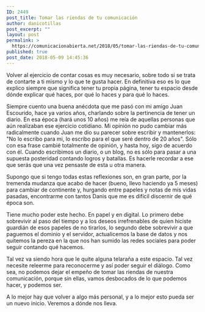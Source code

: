 ```yaml
---
ID: 2449
post_title: Tomar las riendas de tu comunicación
author: danicotillas
post_excerpt: ""
layout: post
permalink: >
  https://comunicacionabierta.net/2018/05/tomar-las-riendas-de-tu-comunicacion/
published: true
post_date: 2018-05-09 14:45:36
---
```

Volver al ejercicio de contar cosas es muy necesario, sobre todo si se trata de contarte a ti mismo y lo que te gusta hacer. En definitiva eso es lo que explico siempre que significa tener tu propia página, tener tu espacio desde dónde explicar qué haces, por qué lo haces y para qué lo haces.

Siempre cuento una buena anécdota que me pasó con mi amigo Juan Escourido, hace ya varios años, charlando sobre la pertinencia de tener un diario. En esa época (hará unos 10 años) me reía de aquellas personas que aún realizaban ese ejercicio cotidiano. Mi opinión no pudo cambiar más radicalmente cuando Juan me dio su parecer sobre escribir y mantenerlos: "No lo escribo para mi, lo escribo para el que seré dentro de 20 años". Sólo con esa frase cambié totalmente de opinión, y hasta hoy, sigo de acuerdo con él. Cuando escribimos un diario, o un blog, no es sólo para pasar a una supuesta posteridad contando logros y batallas. Es hacerle recordar a ese que serás que una vez pensaste de esta u otra manera.

Supongo que si tengo todas estas reflexiones son, en gran parte, por la tremenda mudanza que acabo de hacer (bueno, llevo haciendo ya 5 meses) para cambiar de continente y, hurgando entre papeles y notas de mis vidas pasadas, encontrarme con tantos Danis que me es difícil discernir de qué época son.

Tiene mucho poder este hecho. En papel y en digital. Lo primero debe sobrevivir al paso del tiempo y a los deseos irrefrenables de quien hiciste guardián de esos papeles de no tirarlos, lo segundo debe sobrevivir a que paguemos el dominio y el servidor, actualicemos la base de datos y nos quitemos la pereza en la que nos han sumido las redes sociales para poder seguir contando qué hacemos.

Tal vez va siendo hora que le quite alguna telaraña a este espacio. Tal vez necesite releerme para reconocerme y así poder seguir el diálogo. Como sea, no podemos dejar el empeño de tomar las riendas de nuestra comunicación, porque sin ellas, vamos desbocados de lo que podemos hacer, y podemos ser.

A lo mejor hay que volver a algo más personal, y a lo mejor esto pueda ser un nuevo inicio. Veremos a dónde nos lleva.